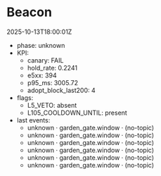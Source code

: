 # Beacon
2025-10-13T18:00:01Z

- phase: unknown
- KPI:
  - canary: FAIL
  - hold_rate: 0.2241
  - e5xx: 394
  - p95_ms: 3005.72
  - adopt_block_last200: 4
- flags:
  - L5_VETO: absent
  - L105_COOLDOWN_UNTIL: present
- last events:
  - unknown · garden_gate.window · (no-topic)
  - unknown · garden_gate.window · (no-topic)
  - unknown · garden_gate.window · (no-topic)
  - unknown · garden_gate.window · (no-topic)
  - unknown · garden_gate.window · (no-topic)
  - unknown · garden_gate.window · (no-topic)
